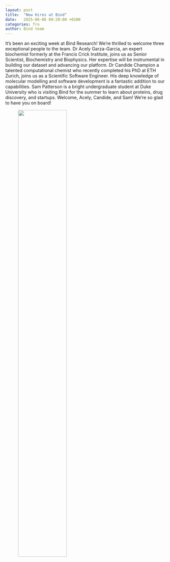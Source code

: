 ```yaml
---
layout: post
title:  "New Hires at Bind"
date:   2025-06-06 09:20:00 +0100
categories: fro
author: Bind team
---
```

It’s been an exciting week at Bind Research! We’re thrilled to welcome three exceptional people to the team. Dr Acely Garza-Garcia, an expert biochemist formerly at the Francis Crick Institute, joins us as Senior Scientist, Biochemistry and Biophysics. Her expertise will be instrumental in building our dataset and advancing our platform. Dr Candide Champion a talented computational chemist who recently completed his PhD at ETH Zurich, joins us as a Scientific Software Engineer. His deep knowledge of molecular modelling and software development is a fantastic addition to our capabilities. Sam Patterson is a bright undergraduate student at Duke University who is visiting Bind for the summer to learn about proteins, drug discovery, and startups. Welcome, Acely, Candide, and Sam! We’re so glad to have you on board!

<figure>
    <img src="{{ site.baseurl }}/assets/images/granarySqaure_picture.jpeg" class="left" style="width: 60%" />
</figure>
